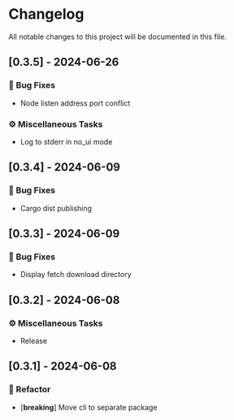 # Changelog

All notable changes to this project will be documented in this file.

## [0.3.5] - 2024-06-26

### 🐛 Bug Fixes

- Node listen address port conflict

### ⚙️ Miscellaneous Tasks

- Log to stderr in no_ui mode

<!-- generated by git-cliff -->
## [0.3.4] - 2024-06-09

### 🐛 Bug Fixes

- Cargo dist publishing

<!-- generated by git-cliff -->
## [0.3.3] - 2024-06-09

### 🐛 Bug Fixes

- Display fetch download directory

<!-- generated by git-cliff -->
## [0.3.2] - 2024-06-08

### ⚙️ Miscellaneous Tasks

- Release

<!-- generated by git-cliff -->
## [0.3.1] - 2024-06-08

### 🚜 Refactor

- [**breaking**] Move cli to separate package

<!-- generated by git-cliff -->
